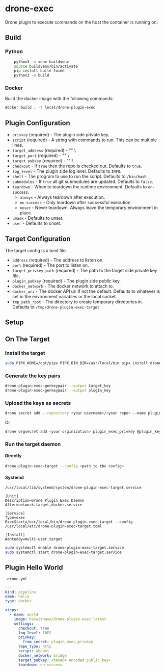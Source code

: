 # drone-exec

Drone plugin to execute commands on the host the container is running on.

## Build

### Python

```sh
	python3 -m venv buildvenv
	source buildvenv/bin/activate
	pip install build twine
	python3 -m build
```

### Docker

Build the docker image with the following commands:

```sh
docker build . -t local/drone-plugin-exec
```

## Plugin Configuration
* `privkey` (required) - The plugin side private key.
* `script` (required) - A string with commands to run. This can be multiple lines.
* `target_address` (required) - "<docker0 ip address>" \
* `target_port` (required) - "<port configured for the target>" \
* `target_pubkey` (required) - "<target public key>" \
* `checkout` - If `true` then the repo is checked out. Defaults to `true`.
* `log_level` - The plugin side log level. Defaults to `INFO`.
* `shell` - The program to use to run the script. Defaults to ``/bin/bash``.
* `submodules` - If `true` all git submodules are updated. Defaults to `false`.
* `teardown` - When to teardown the runtime environment. Defaults to ``on-success``.
	* ``always`` - Always teardown after execution.
	* ``on-success`` - Only teardown after successful execution.
	* ``never`` - Never teardown. Always leave the temporary environment in place.
* `umask` - Defaults to unset.
* `user` - Defaults to unset.

## Target Configuration
The target config is a toml file.
* `address` (required) - The address to listen on.
* `port` (required) - The port to listen on.
* `target_privkey_path` (required) - The path to the target side private key file.
* `plugin_pubkey` (required) - The plugin side public key.
* `docker_network` - The docker network to attach to.
* `docker_uri` - The docker API uri if not the default. Defaults to whatever is set in the environment variables or the local socket.
* `tmp_path_root` - The directory to create temporary directories in. Defaults to ``/tmp/drone-plugin-exec-target``

## Setup

## On The Target

### Install the target
```sh
sudo PIPX_HOME=/opt/pipx PIPX_BIN_DIR=/usr/local/bin pipx install drone-plugin-exec
```

### Generate the key pairs
```sh
drone-plugin-exec-genkeypair --output target_key
drone-plugin-exec-genkeypair --output plugin_key
```

### Upload the keys as secrets
```sh
drone secret add --repository <your username>/<your repo> --name plugin_exec_privkey --data @plugin_key
```

Or

```sh
drone orgsecret add <your orginization> plugin_exec_privkey @plugin_key
```

### Run the target daemon

#### Directly
```sh
drone-plugin-exec-target --config <path to the config>
```

#### Systemd
``/usr/local/lib/systemd/system/drone-plugin-exec-target.service``
```systemd
[Unit]
Description=Drone Plugin Exec Daemon
After=network.target,docker.service

[Service]
Type=exec
ExecStart=/usr/local/bin/drone-plugin-exec-target --config /usr/local/etc/drone-plugin-exec-target.toml

[Install]
WantedBy=multi-user.target
```

```sh
sudo systemctl enable drone-plugin-exec-target.service
sudo systemctl start drone-plugin-exec-target.service
```

## Plugin Hello World
``.drone.yml``
```yaml
---
kind: pipeline
name: hello
type: docker

steps:
  - name: world
    image: haxwithaxe/drone-plugin-exec:latest
    settings:
      checkout: true
      log_level: INFO
      privkey:
		from_secret: plugin_exec_privkey
      repo_type: http
      script: whoami
	  docker_network: bridge
      target_pubkey: <base64 encoded public key>
      teardown: on-success
```


